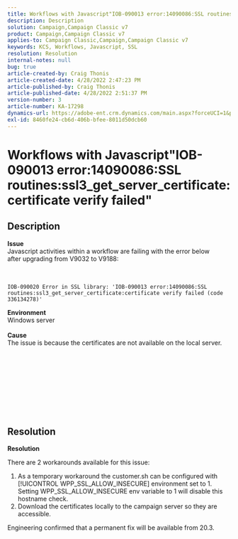 ```yaml
---
title: Workflows with Javascript"IOB-090013 error:14090086:SSL routines:ssl3_get_server_certificate:certificate verify failed"
description: Description
solution: Campaign,Campaign Classic v7
product: Campaign,Campaign Classic v7
applies-to: Campaign Classic,Campaign,Campaign Classic v7
keywords: KCS, Workflows, Javascript, SSL
resolution: Resolution
internal-notes: null
bug: true
article-created-by: Craig Thonis
article-created-date: 4/28/2022 2:47:23 PM
article-published-by: Craig Thonis
article-published-date: 4/28/2022 2:51:37 PM
version-number: 3
article-number: KA-17298
dynamics-url: https://adobe-ent.crm.dynamics.com/main.aspx?forceUCI=1&pagetype=entityrecord&etn=knowledgearticle&id=d9951f1b-02c7-ec11-a7b6-0022480a10ee
exl-id: 8460fe24-cb6d-406b-bfee-8011d50dcb60
---
```

# Workflows with Javascript"IOB-090013 error:14090086:SSL routines:ssl3_get_server_certificate:certificate verify failed"

## Description

<b>Issue</b>
<br>Javascript activities within a workflow are failing with the error below after upgrading from V9032 to V9188: <br><br><br>

```
IOB-090020 Error in SSL library: 'IOB-090013 error:14090086:SSL routines:ssl3_get_server_certificate:certificate verify failed (code 336134278)'
```


<b>Environment</b>
<br>Windows server<br><br>
<b>Cause</b>
<br>The issue is because the certificates are not available on the local server.<br><br> <br>

<br><br><br> <br><br> 

## Resolution


<b>Resolution</b>

There are 2 workarounds available for this issue:
1. As a temporary workaround the customer.sh can be configured with [!UICONTROL WPP_SSL_ALLOW_INSECURE] environment set to 1. Setting WPP_SSL_ALLOW_INSECURE env variable to 1 will disable this hostname check. 
2. Download the certificates locally to the campaign server so they are accessible.

Engineering confirmed that a permanent fix will be available from 20.3.

